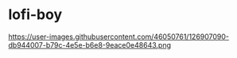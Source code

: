 # lofi-boy

https://user-images.githubusercontent.com/46050761/126907090-db944007-b79c-4e5e-b6e8-9eace0e48643.png
